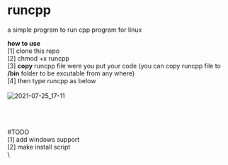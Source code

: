 # runcpp
a simple program to run cpp program for linux 


**how to use**\
[1] clone this repo \
[2] chmod +x runcpp \
[3] **copy** runcpp file were you put your code (you can copy runcpp file to **/bin** folder to be excutable from any where)\
[4] then type runcpp as below \
\
![2021-07-25_17-11](https://user-images.githubusercontent.com/66879926/126904112-03a99ecf-9d94-4f0e-a4e8-634638cb443b.png)

\
\
\
#TODO \
[1] add windows support \
[2] make install script \
\
